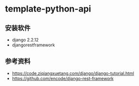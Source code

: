 # template-python-api

## 安装软件

- django 2.2.12
- djangorestframework

## 参考资料

- https://code.ziqiangxuetang.com/django/django-tutorial.html
- https://github.com/encode/django-rest-framework

